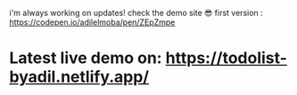 i'm always working on updates! check the demo site 😎
first version : https://codepen.io/adilelmoba/pen/ZEpZmpe
# Latest live demo on: https://todolist-byadil.netlify.app/

